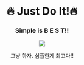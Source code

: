 <div align="center">
<h1>🔥 Just Do It!🔥</h1>
<h3> Simple is B E S T!! </h3>
<p><a href="https://velog.io/@hongxeob/" target="_blank"><img src="https://img.shields.io/badge/BLOG-3178C6?style=flat&logo=Fireship&logoColor=white"/></a></p>
<p> 그냥 하자. 심플한게 최고다!!</p>


<!--
**hongxeob/hongxeob** is a ✨ _special_ ✨ repository because its `README.md` (this file) appears on your GitHub profile.

Here are some ideas to get you started:

- 🔭 I’m currently working on ...
- 🌱 I’m currently learning ...
- 👯 I’m looking to collaborate on ...
- 🤔 I’m looking for help with ...
- 💬 Ask me about ...
- 📫 How to reach me: ...
- 😄 Pronouns: ...
- ⚡ Fun fact: ...
-->
